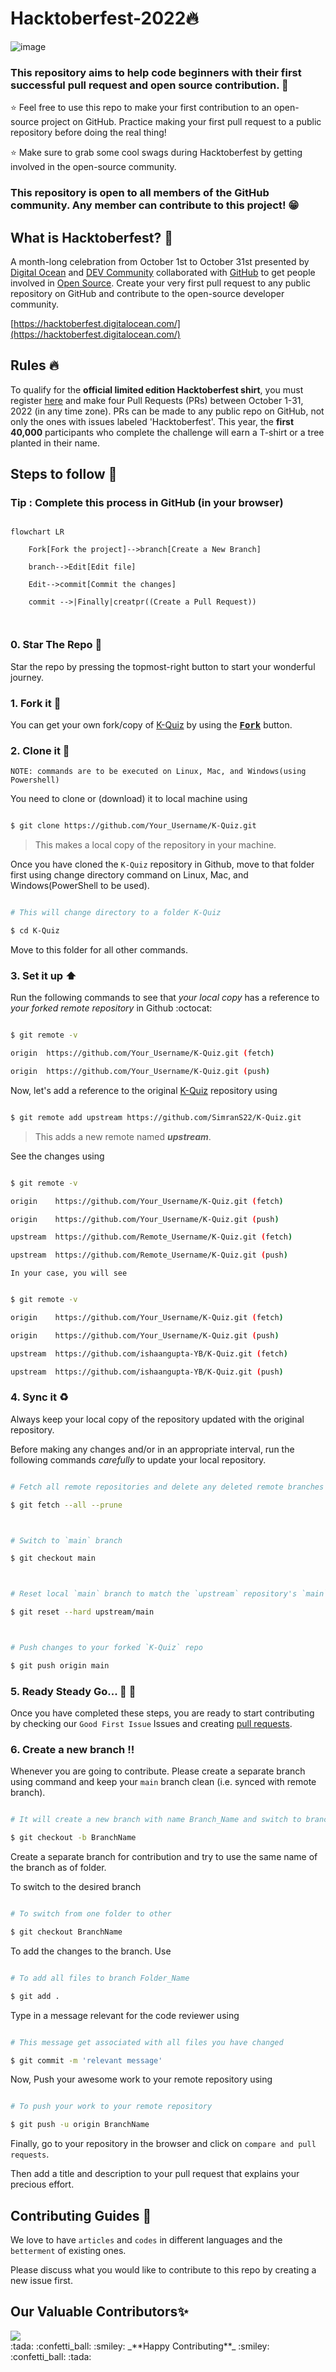 # Hacktoberfest-2022🔥

![image](https://user-images.githubusercontent.com/70385488/192114009-0830321a-d227-4a4d-8411-6c03b54d7ce6.png)


### This repository aims to help code beginners with their first successful pull request and open source contribution. :partying_face:



:star: Feel free to use this repo to make your first contribution to an open-source project on GitHub. Practice making your first pull request to a public repository before doing the real thing!




:star: Make sure to grab some cool swags during Hacktoberfest by getting involved in the open-source community.



### This repository is open to all members of the GitHub community. Any member can contribute to this project! :grin:



## What is Hacktoberfest? :thinking:

A month-long celebration from October 1st to October 31st presented by [Digital Ocean](https://hacktoberfest.digitalocean.com/) and [DEV Community](https://dev.to/) collaborated with [GitHub](https://github.com/blog/2433-celebrate-open-source-this-october-with-hacktoberfest) to get people involved in [Open Source](https://github.com/open-source). Create your very first pull request to any public repository on GitHub and contribute to the open-source developer community.



[https://hacktoberfest.digitalocean.com/](https://hacktoberfest.digitalocean.com/)



## Rules :fire:

To qualify for the __official limited edition Hacktoberfest shirt__, you must register [here](https://hacktoberfest.digitalocean.com/) and make four Pull Requests (PRs) between October 1-31, 2022 (in any time zone). PRs can be made to any public repo on GitHub, not only the ones with issues labeled 'Hacktoberfest'. This year, the __first 40,000__ participants who complete the challenge will earn a T-shirt or a tree planted in their name.



## Steps to follow :scroll:



### Tip : Complete this process in GitHub (in your browser)



```mermaid

flowchart LR

    Fork[Fork the project]-->branch[Create a New Branch]

    branch-->Edit[Edit file]

    Edit-->commit[Commit the changes]

    commit -->|Finally|creatpr((Create a Pull Request))

    

 ```



### 0. Star The Repo :star2:



Star the repo by pressing the topmost-right button to start your wonderful journey.



### 1. Fork it :fork_and_knife:



You can get your own fork/copy of [K-Quiz](https://github.com/SimranS22/K-Quiz) by using the <a href="https://github.com/SimranS22/K-Quiz/new/master?readme=1#fork-destination-box"><kbd><b>Fork</b></kbd></a> button.





### 2. Clone it :busts_in_silhouette:



`NOTE: commands are to be executed on Linux, Mac, and Windows(using Powershell)`



You need to clone or (download) it to local machine using



```sh

$ git clone https://github.com/Your_Username/K-Quiz.git

```



> This makes a local copy of the repository in your machine.



Once you have cloned the `K-Quiz` repository in Github, move to that folder first using change directory command on Linux, Mac, and Windows(PowerShell to be used).



```sh

# This will change directory to a folder K-Quiz

$ cd K-Quiz

```



Move to this folder for all other commands.



### 3. Set it up :arrow_up:



Run the following commands to see that *your local copy* has a reference to *your forked remote repository* in Github :octocat:



```sh

$ git remote -v

origin  https://github.com/Your_Username/K-Quiz.git (fetch)

origin  https://github.com/Your_Username/K-Quiz.git (push)

```



Now, let's add a reference to the original [K-Quiz](https://github.com/SimranS22/K-Quiz/) repository using



```sh

$ git remote add upstream https://github.com/SimranS22/K-Quiz.git

```



> This adds a new remote named ***upstream***.



See the changes using



```sh

$ git remote -v

origin    https://github.com/Your_Username/K-Quiz.git (fetch)

origin    https://github.com/Your_Username/K-Quiz.git (push)

upstream  https://github.com/Remote_Username/K-Quiz.git (fetch)

upstream  https://github.com/Remote_Username/K-Quiz.git (push)

```

`In your case, you will see`

```sh

$ git remote -v

origin    https://github.com/Your_Username/K-Quiz.git (fetch)

origin    https://github.com/Your_Username/K-Quiz.git (push)

upstream  https://github.com/ishaangupta-YB/K-Quiz.git (fetch)

upstream  https://github.com/ishaangupta-YB/K-Quiz.git (push)

```



### 4. Sync it :recycle:



Always keep your local copy of the repository updated with the original repository.

Before making any changes and/or in an appropriate interval, run the following commands *carefully* to update your local repository.



```sh

# Fetch all remote repositories and delete any deleted remote branches

$ git fetch --all --prune



# Switch to `main` branch

$ git checkout main



# Reset local `main` branch to match the `upstream` repository's `main` branch

$ git reset --hard upstream/main



# Push changes to your forked `K-Quiz` repo

$ git push origin main

```



### 5. Ready Steady Go... :turtle: :rabbit2:



Once you have completed these steps, you are ready to start contributing by checking our `Good First Issue` Issues and creating [pull requests](https://github.com/SimranS22/K-Quiz/pulls).



### 6. Create a new branch :bangbang:



Whenever you are going to contribute. Please create a separate branch using command and keep your `main` branch clean (i.e. synced with remote branch).



```sh

# It will create a new branch with name Branch_Name and switch to branch Folder_Name

$ git checkout -b BranchName

```



Create a separate branch for contribution and try to use the same name of the branch as of folder.



To switch to the desired branch



```sh

# To switch from one folder to other

$ git checkout BranchName

```



To add the changes to the branch. Use



```sh

# To add all files to branch Folder_Name

$ git add .

```



Type in a message relevant for the code reviewer using



```sh

# This message get associated with all files you have changed

$ git commit -m 'relevant message'

```



Now, Push your awesome work to your remote repository using



```sh

# To push your work to your remote repository

$ git push -u origin BranchName

```



Finally, go to your repository in the browser and click on `compare and pull requests`.

Then add a title and description to your pull request that explains your precious effort.







## Contributing Guides :crown:



We love to have `articles` and `codes` in different languages and the `betterment` of existing ones.

Please discuss what you would like to contribute to this repo by creating a new issue first.




## Our Valuable Contributors✨
<a href="https://github.com/SimranS22/K-Quiz/graphs/contributors">
  <img src="https://contrib.rocks/image?repo=SimranS22/K-Quiz" />
</a>






<br>
:tada: :confetti_ball: :smiley: _**Happy Contributing**_ :smiley: :confetti_ball: :tada:
